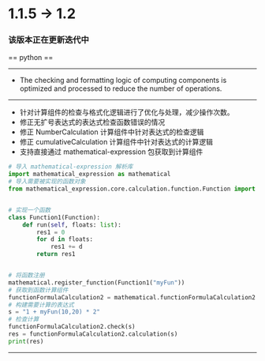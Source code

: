# 1.1.5 -> 1.2

### 该版本正在更新迭代中

== python ==
<hr>

* The checking and formatting logic of computing components is optimized and processed to reduce the number of
  operations.

<hr>

* 针对计算组件的检查与格式化逻辑进行了优化与处理，减少操作次数。
* 修正无扩号表达式的表达式检查函数错误的情况
* 修正 NumberCalculation 计算组件中针对表达式的检查逻辑
* 修正 cumulativeCalculation 计算组件中针对表达式的计算逻辑
* 支持直接通过 mathematical-expression 包获取到计算组件

```python
# 导入 mathematical-expression 解析库
import mathematical_expression as mathematical
# 导入需要被实现的函数对象
from mathematical_expression.core.calculation.function.Function import Function


# 实现一个函数
class Function1(Function):
    def run(self, floats: list):
        res1 = 0
        for d in floats:
            res1 += d
        return res1


# 将函数注册
mathematical.register_function(Function1("myFun"))
# 获取到函数计算组件
functionFormulaCalculation2 = mathematical.functionFormulaCalculation2.get_instance("fun")
# 构建需要计算的表达式
s = "1 + myFun(10,20) * 2"
# 检查计算
functionFormulaCalculation2.check(s)
res = functionFormulaCalculation2.calculation(s)
print(res)
```

<hr>